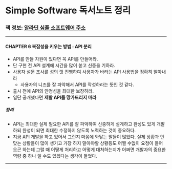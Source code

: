 # Simple Software 독서노트 정리 

### 책 정보: [알라딘 심플 소프트웨어 주소](https://www.aladin.co.kr/shop/wproduct.aspx?ItemId=212938581)
<hr>

#### CHAPTER 6 복잡성을 키우는 방법 : API 분리

- API를 만들 자원이 있다면 꼭 API를 만들어라. 
- 단 구현 전 API 설계에 시간을 많이 쏟고 신중을 기하라. 
- 사용자 설문 조사를 성의 껏 진행하여 사용자가 바라는 API 사용법을 정확히 알아내라 
    - 사용자의 니즈를 잘 파악해서 API를 작성하라는 뜻인 것 같다.
- 출시 전에 API의 안정성을 최대한 보장하라. 
- 일단 공개했다면 **제발 API를 망가뜨리지 마라**

##### 정리 
- API는 최대한 실제 필요한 API를 잘 파악하여 신중하게 설계하고 완성도 있게 개발하되 완성이 되면 최대한 수정하지 
  않도록 노력하는 것이 중요하다. 
- 지금 API 개발을 하고 있어서 그런지 마음에 와닿는 말들이 많았다. 실제 상황과 안맞는 상황들이 많이 생기고 가장 하지 말아야할 
상황등도 어쩔 수없이 요청이 들어오곤 하는데 그럴 때 어떻게 처리하고 어떻게 대처하는지가 어쩌면 개발자의 중요한 역량 중 하나 일 수도 있겠다는 생각이 들었다.

<hr>


